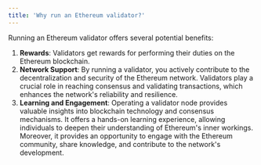 ```yaml
---
title: 'Why run an Ethereum validator?'
---
```


Running an Ethereum validator offers several potential benefits:

1. **Rewards**: Validators get rewards for performing their duties on the Ethereum blockchain.
2. **Network Support**: By running a validator, you actively contribute to the decentralization and security of the Ethereum network. Validators play a crucial role in reaching consensus and validating transactions, which enhances the network's reliability and resilience.
3. **Learning and Engagement**: Operating a validator node provides valuable insights into blockchain technology and consensus mechanisms. It offers a hands-on learning experience, allowing individuals to deepen their understanding of Ethereum's inner workings. Moreover, it provides an opportunity to engage with the Ethereum community, share knowledge, and contribute to the network's development.
